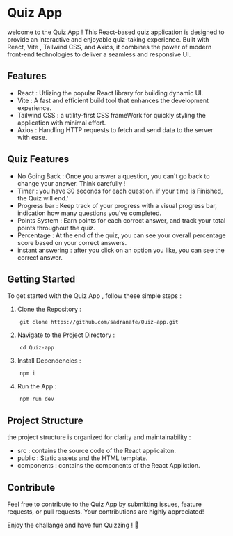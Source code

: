 # Quiz App

welcome to the Quiz App ! This React-based quiz application is designed to provide an interactive and enjoyable quiz-taking experience. Built with React, Vite , Tailwind CSS, and Axios, it combines the power of modern front-end technologies to deliver a seamless and responsive UI.

## Features
- React : Utlizing the popular React library for building dynamic UI.
- Vite : A fast and efficient build tool that enhances the development experience.
- Tailwind CSS : a utility-first CSS frameWork for quickly styling the application with minimal effort.
- Axios : Handling HTTP requests to fetch and send data to the server with ease.

## Quiz Features
- No Going Back : Once you answer a question, you can't go back to change your answer. Think carefully !
- Timer : you have 30 seconds for each question. if your time is Finished, the Quiz will end.'
- Progress bar : Keep track of your progress with a visual progress bar, indication how many questions you've completed.
- Points System : Earn points for each correct answer, and track your total points throughout the quiz.
- Percentage : At the end of the quiz, you can see your overall percentage score based on your correct answers.
- instant answering : after you click on an option you like, you can see the correct answer.

## Getting Started
To get started with the Quiz App , follow these simple steps :

1. Clone the Repository : 
```
    git clone https://github.com/sadranafe/Quiz-app.git
```

2. Navigate to the Project Directory : 
```
    cd Quiz-app
```

3. Install Dependencies : 
```
    npm i
```

4. Run the App : 
```
    npm run dev
```

## Project Structure
the project structure is organized for clarity and maintainability : 
- src : contains the source code of the React applicaiton.
- public : Static assets and the HTML template.
- components : contains the components of the React Appliction.

## Contribute 
Feel free to contribute to the Quiz App by submitting issues, feature requests, or pull requests. Your contributions are highly appreciated!


Enjoy the challange and have fun Quizzing ! 🎉